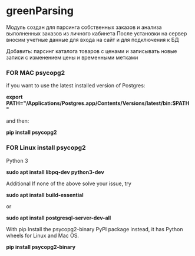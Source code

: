 # greenParsing
Модуль создан для парсинга собственных заказов и анализа выполненных заказов из личного кабинета
После установки на сервер вносим учетные данные для входа на сайт и для подключения к БД

Добавить:
парсинг каталога товаров с ценами и записывать новые записи с изменением цены и временными метками


### FOR MAC psycopg2

if you want to use the latest installed version of Postgres:

**export PATH="/Applications/Postgres.app/Contents/Versions/latest/bin:$PATH"**

and then:

**pip install psycopg2**

### FOR Linux install psycopg2

Python 3

**sudo apt install libpq-dev python3-dev**

Additional
If none of the above solve your issue, try

**sudo apt install build-essential**

or

**sudo apt install postgresql-server-dev-all**

With pip
Install the psycopg2-binary PyPI package instead, it has Python wheels for Linux and Mac OS.

**pip install psycopg2-binary**

